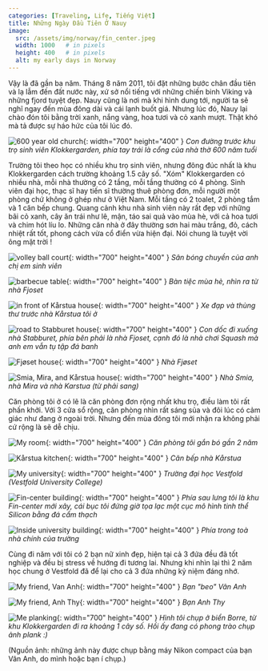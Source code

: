 ```yaml
---
categories: [Traveling, Life, Tiếng Việt]
title: Những Ngày Đầu Tiên Ở Nauy
image:
  src: /assets/img/norway/fin_center.jpeg
  width: 1000   # in pixels
  height: 400   # in pixels
  alt: my early days in Norway
---
```


Vậy là đã gần ba năm. Tháng 8 năm 2011, tôi đặt những bước chân đầu tiên và lạ lẫm đến đất nước này, xứ sở nổi tiếng với những chiến binh Viking và những fjord tuyệt đẹp. Nauy cũng là nơi mà khi hình dung tới, người ta sẽ nghĩ ngay đến mùa đông dài và cái lạnh buốt giá. Nhưng lúc đó, Nauy lại chào đón tôi bằng trời xanh, nắng vàng, hoa tươi và cỏ xanh mượt. Thật khó mà tả được sự háo hức của tôi lúc đó.

![600 year old church](/assets/img/norway/church.jpeg){: width="700" height="400" }
*Con đường trước khu trọ sinh viên Klokkergarden, phía tay trái là cổng của nhà thờ 600 năm tuổi*

Trường tôi theo học có nhiều khu trọ sinh viên, nhưng đông đúc nhất là khu Klokkergarden cách trường khoảng 1.5 cây số. "Xóm" Klokkergarden có nhiều nhà, mỗi nhà thường có 2 tầng, mỗi tầng thường có 4 phòng. Sinh viên đại học, thạc sĩ hay tiến sĩ thường thuê phòng đơn, mỗi người một phòng chứ không ở ghép như ở Việt Nam. Mỗi tầng có 2 toalet, 2 phòng tắm và 1 căn bếp chung. Quang cảnh khu nhà sinh viên này rất đẹp với những bãi cỏ xanh, cây ăn trái như lê, mận, táo sai quả vào mùa hè, với cả hoa tươi và chim hót líu lo. Những căn nhà ở đây thường sơn hai màu trắng, đỏ, cách nhiệt rất tốt, phong cách vừa cổ điển vừa hiện đại. Nói chung là tuyệt vời ông mặt trời !

![volley ball court](/assets/img/norway/volley_ball_court.jpeg){: width="700" height="400" }
*Sân bóng chuyền của anh chị em sinh viên*

![barbecue table](/assets/img/norway/bbq_tables.jpeg){: width="700" height="400" }
*Bàn tiệc mùa hè, nhìn ra từ nhà Fjoset*

![in front of Kårstua house](/assets/img/norway/kårstua_front.jpeg){: width="700" height="400" }
*Xe đạp và thùng thư trước nhà Kårstua tôi ở*

![road to Stabburet house](/assets/img/norway/road_to_stabburet.jpeg){: width="700" height="400" }
*Con dốc đi xuống nhà Stabburet, phía bên phải là nhà Fjoset, cạnh đó là nhà chơi Squash mà anh em vẫn tụ tập đá banh*

![Fjøset house](/assets/img/norway/fjoset_house.jpeg){: width="700" height="400" }
*Nhà Fjøset*

![Smia, Mira, and Kårstua house](/assets/img/norway/mira_house.jpeg){: width="700" height="400" }
*Nhà Smia, nhà Mira và nhà Karstua (từ phải sang)*

Căn phòng tôi ở có lẽ là căn phòng đơn rộng nhất khu trọ, điều làm tôi rất phấn khởi. Với 3 cửa sổ rộng, căn phòng nhìn rất sáng sủa và đôi lúc có cảm giác như đang ở ngoài trời. Nhưng đến mùa đông tôi mới nhận ra không phải cứ rộng là sẽ dễ chịu.

![My room](/assets/img/norway/my_room.jpeg){: width="700" height="400" }
*Căn phòng tôi gắn bó gần 2 năm*

![Kårstua kitchen](/assets/img/norway/kitchen.jpeg){: width="700" height="400" }
*Căn bếp nhà Kårstua*

![My university](/assets/img/norway/university.jpeg){: width="700" height="400" }
*Trường đại học Vestfold (Vestfold University College)*

![Fin-center building](/assets/img/norway/fin_center.jpeg){: width="700" height="400" }
*Phía sau lưng tôi là khu Fin-center mới xây, cái bục tôi đứng giờ tọa lạc một cục mô hình tinh thể Silicon bằng đá cẩm thạch*

![Inside university building](/assets/img/norway/inside_university.jpeg){: width="700" height="400" }
*Phía trong toà nhà chính của trường*

Cùng đi năm với tôi có 2 bạn nữ xinh đẹp, hiện tại cả 3 đứa đều đã tốt nghiệp và đều bị stress về hướng đi tương lai. Nhưng khi nhìn lại thì 2 năm học chung ở Vestfold đã để lại cho cả 3 đứa những kỷ niệm đáng nhớ.


![My friend, Van Anh](/assets/img/norway/van_anh.jpeg){: width="700" height="400" }
*Bạn "beo" Vân Anh*

![My friend, Anh Thy](/assets/img/norway/anh_thy.jpeg){: width="700" height="400" }
*Bạn Anh Thy*

![Me planking](/assets/img/norway/planking.jpeg){: width="700" height="400" }
*Hình tôi chụp ở biển Borre, từ khu Klokkergarden đi ra khoảng 1 cây số. Hồi ấy đang có phong trào chụp ảnh plank :)*

(Nguồn ảnh: những ảnh này được chụp bằng máy Nikon compact của bạn Vân Anh, do mình hoặc bạn í chụp.)
